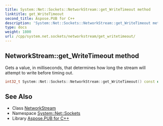 ```yaml
---
title: System::Net::Sockets::NetworkStream::get_WriteTimeout method
linktitle: get_WriteTimeout
second_title: Aspose.PUB for C++
description: 'System::Net::Sockets::NetworkStream::get_WriteTimeout method. Gets a value, in milliseconds, that determines how long the stream will attempt to write before timing out in C++.'
type: docs
weight: 1800
url: /cpp/system.net.sockets/networkstream/get_writetimeout/
---
```

## NetworkStream::get_WriteTimeout method


Gets a value, in milliseconds, that determines how long the stream will attempt to write before timing out.

```cpp
int32_t System::Net::Sockets::NetworkStream::get_WriteTimeout() const override
```

## See Also

* Class [NetworkStream](../)
* Namespace [System::Net::Sockets](../../)
* Library [Aspose.PUB for C++](../../../)
